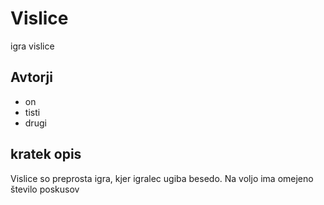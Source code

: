 # Vislice
igra vislice

## Avtorji
* on
* tisti
* drugi


## kratek opis


Vislice so preprosta igra, kjer igralec ugiba besedo. Na voljo ima omejeno število poskusov
